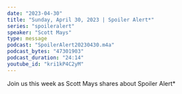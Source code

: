 ```yaml
---
date: "2023-04-30"
title: "Sunday, April 30, 2023 | Spoiler Alert*"
series: "spoileralert"
speaker: "Scott Mays"
type: message
podcast: "SpoilerAlert20230430.m4a"
podcast_bytes: "47301903"
podcast_duration: "24:14"
youtube_id: "kri1kP4C2yM"
---
```

Join us this week as Scott Mays shares about Spoiler Alert*
